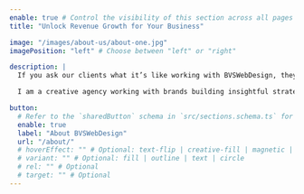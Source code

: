 ```yaml
---
enable: true # Control the visibility of this section across all pages where it is used
title: "Unlock Revenue Growth for Your Business"

image: "/images/about-us/about-one.jpg"
imagePosition: "left" # Choose between "left" or "right"

description: |
  If you ask our clients what it’s like working with BVSWebDesign, they’ll talk about how much I care about their success. For me, real relationships fuel real success. I love building businesses. <br /><br />

  I am a creative agency working with brands building insightful strategy, creating unique designs and crafting value

button:
  # Refer to the `sharedButton` schema in `src/sections.schema.ts` for all available configuration options (e.g., enable, label, url, hoverEffect, variant, icon, tag, rel, class, target, etc.)
  enable: true
  label: "About BVSWebDesign"
  url: "/about/"
  # hoverEffect: "" # Optional: text-flip | creative-fill | magnetic | magnetic-text-flip
  # variant: "" # Optional: fill | outline | text | circle
  # rel: "" # Optional
  # target: "" # Optional
---
```

